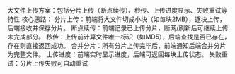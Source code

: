 大文件上传方案：包括分片上传（断点续传）、秒传、上传进度显示、失败重试等特性
核心思路：
    分片上传：前端将大文件切成小块（如每块2MB），逐块上传，后端接收并保存分片。
    断点续传：前端记录已上传分片，断网/刷新后可继续上传未完成部分。
    秒传：上传前计算文件唯一标识（如MD5），后端查找是否已存在，存在则直接返回成功。
    合并分片：所有分片上传完毕后，前端通知后端合并分片为完整文件。
    上传进度：前端实时显示进度，后端可返回每块上传状态。
    失败重试：分片上传失败可自动重试